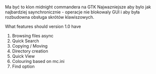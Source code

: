Ma być to klon midnight commandera na GTK
Najwazniejsze aby bylo jak najbardziej saynchronicznie - operacje nie blokowaly GUI i aby była rozbudowna obsługa skrótów klawiszowych.

What features should version 1.0 have
1) Browsing files async
2) Quick Search
3) Copying / Moving
4) Directory creation
5) Quick View
6) Colouring based on mc.ini
7) Find option

